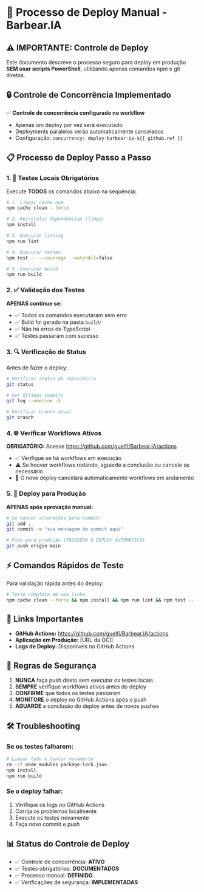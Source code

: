 # 🚀 Processo de Deploy Manual - Barbear.IA

## ⚠️ IMPORTANTE: Controle de Deploy

Este documento descreve o processo seguro para deploy em produção **SEM usar scripts PowerShell**, utilizando apenas comandos npm e git diretos.

## 🔒 Controle de Concorrência Implementado

✅ **Controle de concorrência configurado no workflow**
- Apenas um deploy por vez será executado
- Deployments paralelos serão automaticamente cancelados
- Configuração: `concurrency: deploy-barbear-ia-${{ github.ref }}`

## 📋 Processo de Deploy Passo a Passo

### 1. 🧪 Testes Locais Obrigatórios

Execute **TODOS** os comandos abaixo na sequência:

```bash
# 1. Limpar cache npm
npm cache clean --force

# 2. Reinstalar dependências (limpo)
npm install

# 3. Executar linting
npm run lint

# 4. Executar testes
npm test -- --coverage --watchAll=false

# 5. Executar build
npm run build
```

### 2. ✅ Validação dos Testes

**APENAS continue se:**
- ✅ Todos os comandos executaram sem erro
- ✅ Build foi gerado na pasta `build/`
- ✅ Não há erros de TypeScript
- ✅ Testes passaram com sucesso

### 3. 🔍 Verificação de Status

Antes de fazer o deploy:

```bash
# Verificar status do repositório
git status

# Ver últimos commits
git log --oneline -5

# Verificar branch atual
git branch
```

### 4. 🌐 Verificar Workflows Ativos

**OBRIGATÓRIO:** Acesse https://github.com/guelfi/Barbear.IA/actions

- ✅ Verifique se há workflows em execução
- ⚠️ Se houver workflows rodando, aguarde a conclusão ou cancele se necessário
- 🔄 O novo deploy cancelará automaticamente workflows em andamento

### 5. 🚀 Deploy para Produção

**APENAS após aprovação manual:**

```bash
# Se houver alterações para commit:
git add .
git commit -m "sua mensagem de commit aqui"

# Push para produção (TRIGGERA O DEPLOY AUTOMÁTICO)
git push origin main
```

## ⚡ Comandos Rápidos de Teste

Para validação rápida antes do deploy:

```bash
# Teste completo em uma linha
npm cache clean --force && npm install && npm run lint && npm test -- --coverage --watchAll=false && npm run build
```

## 🔗 Links Importantes

- **GitHub Actions:** https://github.com/guelfi/Barbear.IA/actions
- **Aplicação em Produção:** [URL da OCI]
- **Logs de Deploy:** Disponíveis no GitHub Actions

## 🚨 Regras de Segurança

1. **NUNCA** faça push direto sem executar os testes locais
2. **SEMPRE** verifique workflows ativos antes do deploy
3. **CONFIRME** que todos os testes passaram
4. **MONITORE** o deploy no GitHub Actions após o push
5. **AGUARDE** a conclusão do deploy antes de novos pushes

## 🛠️ Troubleshooting

### Se os testes falharem:
```bash
# Limpar tudo e tentar novamente
rm -rf node_modules package-lock.json
npm install
npm run build
```

### Se o deploy falhar:
1. Verifique os logs no GitHub Actions
2. Corrija os problemas localmente
3. Execute os testes novamente
4. Faça novo commit e push

## 📊 Status do Controle de Deploy

- ✅ Controle de concorrência: **ATIVO**
- ✅ Testes obrigatórios: **DOCUMENTADOS**
- ✅ Processo manual: **DEFINIDO**
- ✅ Verificações de segurança: **IMPLEMENTADAS**